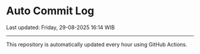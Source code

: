 # Auto Commit Log

Last updated: Friday, 29-08-2025 16:14 WIB

---

This repository is automatically updated every hour using GitHub Actions.
